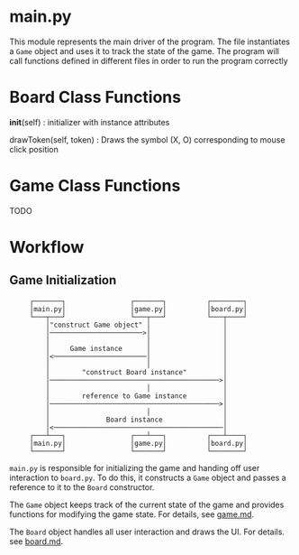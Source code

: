 # main.py

This module represents the main driver of the program. The file instantiates a `Game` object and uses it to track the state of the game.
The program will call functions defined in different files in order to run the program correctly

# Board Class Functions

__init__(self) : initializer with instance attributes

drawToken(self, token) : Draws the symbol (X, O) corresponding to mouse click position

# Game Class Functions

TODO 

# Workflow 

## Game Initialization 

```
     ┌───────┐                ┌───────┐          ┌────────┐
     │main.py│                │game.py│          │board.py│
     └───┬───┘                └───┬───┘          └───┬────┘
         │"construct Game object" │                  │     
         │───────────────────────>│                  │     
         │                        │                  │     
         │     Game instance      │                  │     
         │<───────────────────────│                  │     
         │                        │                  │     
         │        "construct Board instance"         │     
         │──────────────────────────────────────────>│     
         │                        │                  │     
         │        reference to Game instance         │     
         │──────────────────────────────────────────>│     
         │                        │                  │     
         │              Board instance               │     
         │<──────────────────────────────────────────│     
     ┌───┴───┐                ┌───┴───┐          ┌───┴────┐
     │main.py│                │game.py│          │board.py│
     └───────┘                └───────┘          └────────┘
```

`main.py` is responsible for initializing the game and handing off user interaction to `board.py`. To do this, it constructs a `Game` object and passes a reference to it to the `Board` constructor. 

The `Game` object keeps track of the current state of the game and provides functions for modifying the game state. For details, see [game.md](game.md). 

The `Board` object handles all user interaction and draws the UI. For details. see [board.md](board.md). 

